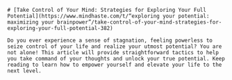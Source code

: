 
    # [Take Control of Your Mind: Strategies for Exploring Your Full Potential](https://www.mindhaste.com/t/“exploring your potential: maximizing your brainpower”/take-control-of-your-mind-strategies-for-exploring-your-full-potential-382)

    Do you ever experience a sense of stagnation, feeling powerless to seize control of your life and realize your utmost potential? You are not alone! This article will provide straightforward tactics to help you take command of your thoughts and unlock your true potential. Keep reading to learn how to empower yourself and elevate your life to the next level.
    